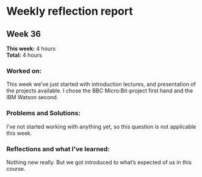 # Weekly reflection report
## Week 36
**This week:** 4 hours<br>
**Total:** 4 hours
### Worked on:
This week we’ve just started with introduction lectures, and presentation of the projects available. I chose the BBC Micro:Bit-project first hand and the IBM Watson second.
### Problems and Solutions:
I’ve not started working with anything yet, so this question is not applicable this week.
### Reflections and what I’ve learned:
Nothing new really. But we got introduced to what’s expected of us in this course.
